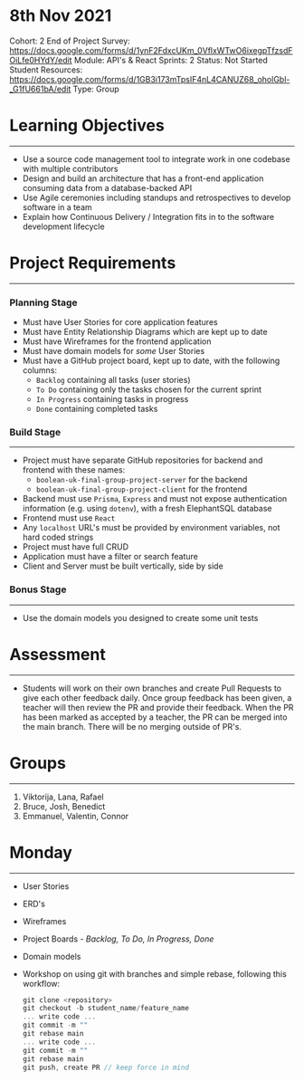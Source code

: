 # 8th Nov 2021

Cohort: 2
End of Project Survey: https://docs.google.com/forms/d/1ynF2FdxcUKm_0VflxWTwO6ixegpTfzsdFOiLfe0HYdY/edit
Module: API's & React
Sprints: 2
Status: Not Started
Student Resources: https://docs.google.com/forms/d/1GB3i173mTpsIF4nL4CANUZ68_oholGbl-_G1fU661bA/edit
Type: Group

# Learning Objectives

---

- Use a source code management tool to integrate work in one codebase with multiple contributors
- Design and build an architecture that has a front-end application consuming data from a database-backed API
- Use Agile ceremonies including standups and retrospectives to develop software in a team
- Explain how Continuous Delivery / Integration fits in to the software development lifecycle

# Project Requirements

---

### Planning Stage

- Must have User Stories for core application features
- Must have Entity Relationship Diagrams which are kept up to date
- Must have Wireframes for the frontend application
- Must have domain models for *some* User Stories
- Must have a GitHub project board, kept up to date, with the following columns:
    - `Backlog` containing all tasks (user stories)
    - `To Do` containing only the tasks chosen for the current sprint
    - `In Progress` containing tasks in progress
    - `Done` containing completed tasks

### Build Stage

---

- Project must have separate GitHub repositories for backend and frontend with these names:
    - `boolean-uk-final-group-project-server` for the backend
    - `boolean-uk-final-group-project-client` for the frontend
- Backend must use `Prisma`, `Express` and must not expose authentication information (e.g. using `dotenv`), with a fresh ElephantSQL database
- Frontend must use `React`
- Any `localhost` URL's must be provided by environment variables, not hard coded strings
- Project must have full CRUD
- Application must have a filter or search feature
- Client and Server must be built vertically, side by side

### Bonus Stage

---

- Use the domain models you designed to create some unit tests

# Assessment

---

- Students will work on their own branches and create Pull Requests to give each other feedback daily. Once group feedback has been given, a teacher will then review the PR and provide their feedback. When the PR has been marked as accepted by a teacher, the PR can be merged into the main branch. There will be no merging outside of PR's.

# Groups

---

1. Viktorija, Lana, Rafael
2. Bruce, Josh, Benedict
3. Emmanuel, Valentin, Connor

# Monday

---

- User Stories
- ERD's
- Wireframes
- Project Boards - *Backlog, To Do, In Progress, Done*
- Domain models
- Workshop on using git with branches and simple rebase, following this workflow:
    
    ```jsx
    git clone <repository>
    git checkout -b student_name/feature_name
    ... write code ...
    git commit -m ""
    git rebase main
    ... write code ...
    git commit -m ""
    git rebase main
    git push, create PR // keep force in mind
    ```
    